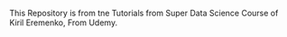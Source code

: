 This Repository is from tne Tutorials from Super Data Science Course of Kiril Eremenko, From Udemy.
